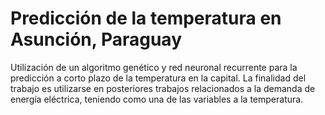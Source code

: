 # Predicción de la temperatura en Asunción, Paraguay
Utilización de un algoritmo genético y red neuronal recurrente para la predicción a corto plazo de la temperatura en la capital. La finalidad del trabajo es utilizarse en posteriores trabajos relacionados a la demanda de energía eléctrica, teniendo como una de las variables a la temperatura.
